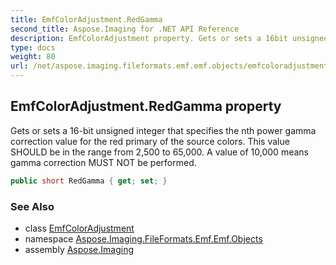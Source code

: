 ```yaml
---
title: EmfColorAdjustment.RedGamma
second_title: Aspose.Imaging for .NET API Reference
description: EmfColorAdjustment property. Gets or sets a 16bit unsigned integer that specifies the nth power gamma correction value for the red primary of the source colors. This value SHOULD be in the range from 2500 to 65000. A value of 10000 means gamma correction MUST NOT be performed
type: docs
weight: 80
url: /net/aspose.imaging.fileformats.emf.emf.objects/emfcoloradjustment/redgamma/
---
```

## EmfColorAdjustment.RedGamma property

Gets or sets a 16-bit unsigned integer that specifies the nth power gamma correction value for the red primary of the source colors. This value SHOULD be in the range from 2,500 to 65,000. A value of 10,000 means gamma correction MUST NOT be performed.

```csharp
public short RedGamma { get; set; }
```

### See Also

* class [EmfColorAdjustment](../)
* namespace [Aspose.Imaging.FileFormats.Emf.Emf.Objects](../../emfcoloradjustment/)
* assembly [Aspose.Imaging](../../../)


